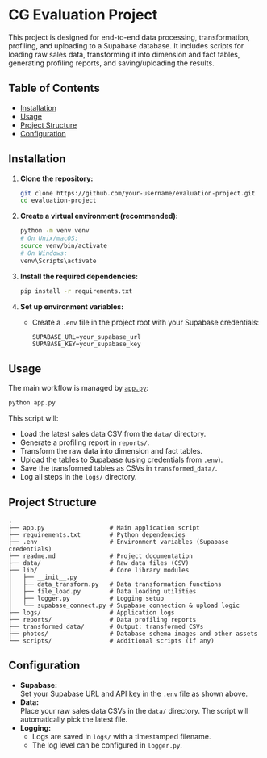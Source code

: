 # CG Evaluation Project

This project is designed for end-to-end data processing, transformation, profiling, and uploading to a Supabase database. It includes scripts for loading raw sales data, transforming it into dimension and fact tables, generating profiling reports, and saving/uploading the results.

## Table of Contents

- [Installation](#installation)
- [Usage](#usage)
- [Project Structure](#project-structure)
- [Configuration](#configuration)

## Installation

1. **Clone the repository:**

   ```bash
   git clone https://github.com/your-username/evaluation-project.git
   cd evaluation-project
   ```

2. **Create a virtual environment (recommended):**

   ```bash
   python -m venv venv
   # On Unix/macOS:
   source venv/bin/activate
   # On Windows:
   venv\Scripts\activate
   ```

3. **Install the required dependencies:**

   ```bash
   pip install -r requirements.txt
   ```

4. **Set up environment variables:**
   - Create a `.env` file in the project root with your Supabase credentials:
     ```
     SUPABASE_URL=your_supabase_url
     SUPABASE_KEY=your_supabase_key
     ```

## Usage

The main workflow is managed by [`app.py`](app.py):

```bash
python app.py
```

This script will:

- Load the latest sales data CSV from the `data/` directory.
- Generate a profiling report in `reports/`.
- Transform the raw data into dimension and fact tables.
- Upload the tables to Supabase (using credentials from `.env`).
- Save the transformed tables as CSVs in `transformed_data/`.
- Log all steps in the `logs/` directory.

## Project Structure

```
.
├── app.py                  # Main application script
├── requirements.txt        # Python dependencies
├── .env                    # Environment variables (Supabase credentials)
├── readme.md               # Project documentation
├── data/                   # Raw data files (CSV)
├── lib/                    # Core library modules
│   ├── __init__.py
│   ├── data_transform.py   # Data transformation functions
│   ├── file_load.py        # Data loading utilities
│   ├── logger.py           # Logging setup
│   └── supabase_connect.py # Supabase connection & upload logic
├── logs/                   # Application logs
├── reports/                # Data profiling reports
├── transformed_data/       # Output: transformed CSVs
├── photos/                 # Database schema images and other assets
└── scripts/                # Additional scripts (if any)
```

## Configuration

- **Supabase:**  
  Set your Supabase URL and API key in the `.env` file as shown above.
- **Data:**  
  Place your raw sales data CSVs in the `data/` directory. The script will automatically pick the latest file.
- **Logging:**
  - Logs are saved in `logs/` with a timestamped filename.
  - The log level can be configured in `logger.py`.
